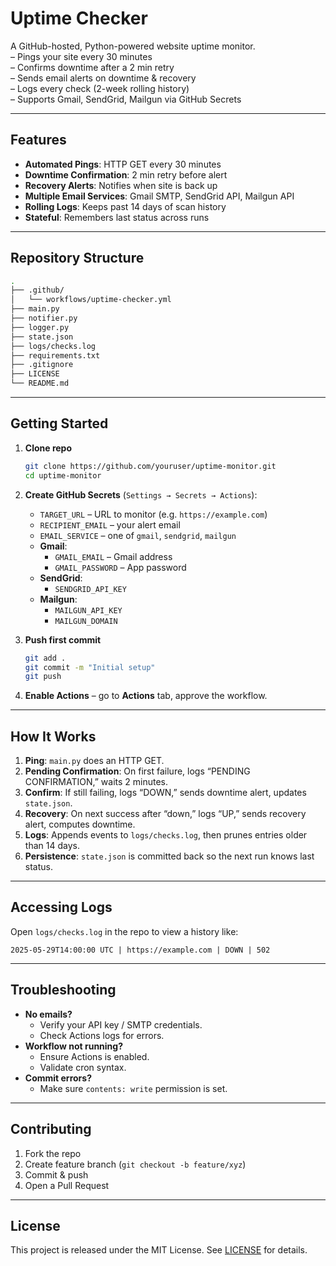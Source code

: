 # Uptime Checker

A GitHub-hosted, Python-powered website uptime monitor.  
– Pings your site every 30 minutes  
– Confirms downtime after a 2 min retry  
– Sends email alerts on downtime & recovery  
– Logs every check (2-week rolling history)  
– Supports Gmail, SendGrid, Mailgun via GitHub Secrets  

---

## Features

- **Automated Pings**: HTTP GET every 30 minutes  
- **Downtime Confirmation**: 2 min retry before alert  
- **Recovery Alerts**: Notifies when site is back up  
- **Multiple Email Services**: Gmail SMTP, SendGrid API, Mailgun API  
- **Rolling Logs**: Keeps past 14 days of scan history  
- **Stateful**: Remembers last status across runs  

---

## Repository Structure

```bash
.
├── .github/
│   └── workflows/uptime-checker.yml
├── main.py
├── notifier.py
├── logger.py
├── state.json
├── logs/checks.log
├── requirements.txt
├── .gitignore
├── LICENSE
└── README.md
```

---

## Getting Started

1. **Clone repo**  

   ```bash
   git clone https://github.com/youruser/uptime-monitor.git
   cd uptime-monitor
   ```

2. **Create GitHub Secrets** (`Settings → Secrets → Actions`):
   - `TARGET_URL` – URL to monitor (e.g. `https://example.com`)
   - `RECIPIENT_EMAIL` – your alert email
   - `EMAIL_SERVICE` – one of `gmail`, `sendgrid`, `mailgun`
   - **Gmail**:  
     - `GMAIL_EMAIL` – Gmail address  
     - `GMAIL_PASSWORD` – App password  
   - **SendGrid**:  
     - `SENDGRID_API_KEY`  
   - **Mailgun**:  
     - `MAILGUN_API_KEY`  
     - `MAILGUN_DOMAIN`  

3. **Push first commit**  

   ```bash
   git add .
   git commit -m "Initial setup"
   git push
   ```

4. **Enable Actions** – go to **Actions** tab, approve the workflow.

---

## How It Works

1. **Ping**: `main.py` does an HTTP GET.  
2. **Pending Confirmation**: On first failure, logs “PENDING CONFIRMATION,” waits 2 minutes.  
3. **Confirm**: If still failing, logs “DOWN,” sends downtime alert, updates `state.json`.  
4. **Recovery**: On next success after “down,” logs “UP,” sends recovery alert, computes downtime.  
5. **Logs**: Appends events to `logs/checks.log`, then prunes entries older than 14 days.  
6. **Persistence**: `state.json` is committed back so the next run knows last status.

---

## Accessing Logs

Open `logs/checks.log` in the repo to view a history like:  

```text
2025-05-29T14:00:00 UTC | https://example.com | DOWN | 502
```

---

## Troubleshooting

- **No emails?**  
  - Verify your API key / SMTP credentials.  
  - Check Actions logs for errors.
- **Workflow not running?**  
  - Ensure Actions is enabled.  
  - Validate cron syntax.
- **Commit errors?**  
  - Make sure `contents: write` permission is set.

---

## Contributing

1. Fork the repo  
2. Create feature branch (`git checkout -b feature/xyz`)  
3. Commit & push  
4. Open a Pull Request

---

## License

This project is released under the MIT License. See [LICENSE](LICENSE) for details.
